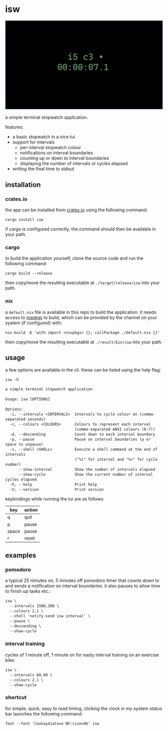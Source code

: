 isw
===

![screenshot](repo_assets/screenshot.png)

a simple terminal stopwatch application.

features:
  
  - a basic stopwatch in a nice tui
  - support for intervals
    - per-interval stopwatch colour
    - notifications on interval boundaries
    - counting up or down to interval boundaries
    - displaying the number of intervals or cycles elapsed
  - writing the final time to stdout

installation
------------

### crates.io

the app can be installed from [crates.io](https://crates.io) using the following command:

``` fish
cargo install isw
```

if cargo is configured correctly, the command should then be available in your path.

### cargo

to build the application yourself, clone the source code and run the following command:

``` fish
cargo build --release
```

then copy/move the resulting executable at `./target/release/isw` into your path.

### nix

a `default.nix` file is available in this repo to build the application. it needs access to [nixpkgs](https://github.com/NixOS/nixpkgs/) to build, which can be provided by the channel on your system (if configured) with:

``` fish
nix-build -E 'with import <nixpkgs> {}; callPackage ./default.nix {}'
```

then copy/move the resulting executable at `./result/bin/isw` into your path.

usage
-----

a few options are available in the cli. these can be listed using the help flag:

``` fish
isw -h
```
```
a simple terminal stopwatch application

Usage: isw [OPTIONS]

Options:
  -i, --intervals <INTERVALS>  Intervals to cycle colour on (comma-separated seconds)
  -c, --colours <COLOURS>      Colours to represent each interval
                               (comma-separated ANSI colours (0-7))
  -d, --descending             Count down to each interval boundary
  -p, --pause                  Pause on interval boundaries (p or space to unpause)
  -s, --shell <SHELL>          Execute a shell command at the end of intervals
                               ("%i" for interval and "%c" for cycle number)
      --show-interval          Show the number of intervals elapsed
      --show-cycle             Show the current number of interval cycles elapsed
  -h, --help                   Print help
  -V, --version                Print version
  ```

keybindings while running the tui are as follows:

| key   | action |
|-------|--------|
| q     | quit   |
| p     | pause  |
| space | pause  |
| r     | reset  |

examples
--------

### pomodoro

a typical 25 minutes on, 5 minutes off pomodoro timer that counts down to and sends a notification on interval boundaries. it also pauses to allow time to finish up tasks etc.:

``` fish
isw \
  --intervals 1500,300 \
  --colours 2,1 \
  --shell 'notify-send isw interval' \
  --pause \
  --descending \
  --show-cycle
```

### interval training

cycles of 1 minute off, 1 minute on for nasty interval training on an exercise bike:

``` fish
isw \
  --intervals 60,60 \
  --colours 2,1 \
  --show-cycle
```

### shortcut

for simple, quick, easy to read timing, clicking the clock in my system status bar launches the following command:

``` fish
foot --font 'CaskaydiaCove NF:size=96' isw
```
